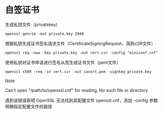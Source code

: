 # 自签证书

[^tag]: linux ssl



生成私钥文件（privatekey)

```shell
openssl genrsa -out private.key 2048
```

根据私钥生成证书签名请求文件（CertificateSigningRequest，简称cSR文件）

```shell
openssl req -new -key private.key -out cert.csr -config "miniconf.cnf"
```

使用私钥对证书申请进行签名从而生成证书文件（pem文件）

```shell
openssl x509 -req -in cert.csr -out cacert.pem -signkey private.key
```

> [!note]
> Can't open "/path/to/openssl.cnf" for reading, No such file or directory
>
> 遇到该报错表明 OpenSSL 无法找到其配置文件 openssl.cnf，添加 -config 参数明确指定配置文件的路径